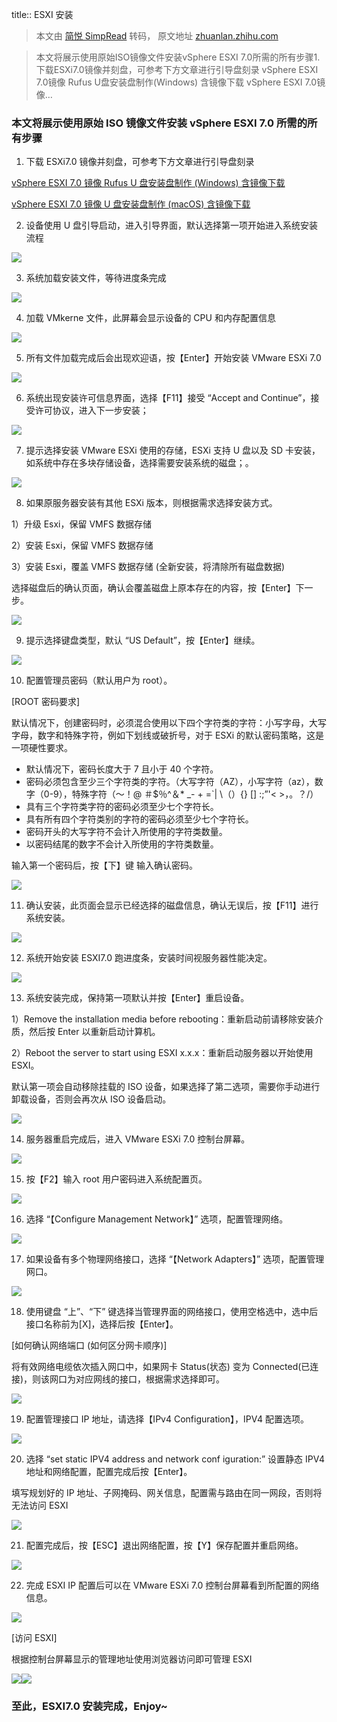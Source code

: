 title:: ESXI 安装
> 本文由 [简悦 SimpRead](http://ksria.com/simpread/) 转码， 原文地址 [zhuanlan.zhihu.com](https://zhuanlan.zhihu.com/p/166568514)

> 本文将展示使用原始ISO镜像文件安装vSphere ESXI 7.0所需的所有步骤1.下载ESXi7.0镜像并刻盘，可参考下方文章进行引导盘刻录 vSphere ESXI 7.0镜像 Rufus U盘安装盘制作(Windows) 含镜像下载 vSphere ESXI 7.0镜像…

### 本文将展示使用原始 ISO 镜像文件安装 vSphere ESXI 7.0 所需的所有步骤

1. 下载 ESXi7.0 镜像并刻盘，可参考下方文章进行引导盘刻录

[vSphere ESXI 7.0 镜像 Rufus U 盘安装盘制作 (Windows) 含镜像下载](https://link.zhihu.com/?target=https%3A//blog.qiaohewei.cc/2020/07/29/esxi7_install_disk/)

[vSphere ESXI 7.0 镜像 U 盘安装盘制作 (macOS) 含镜像下载](https://link.zhihu.com/?target=https%3A//blog.qiaohewei.cc/2020/07/30/esxi7_install_disk_macos/)

2. 设备使用 U 盘引导启动，进入引导界面，默认选择第一项开始进入系统安装流程

![](../assets/1657847009296-0.png)

3. 系统加载安装文件，等待进度条完成

![](../assets/1657847009296-1.png)

4. 加载 VMkerne 文件，此屏幕会显示设备的 CPU 和内存配置信息

![](../assets/1657847009296-2.png)

5. 所有文件加载完成后会出现欢迎语，按【Enter】开始安装 VMware ESXi 7.0

![](../assets/1657847009296-3.png)

6. 系统出现安装许可信息界面，选择【F11】接受 “Accept and Continue”，接受许可协议，进入下一步安装；

![](../assets/1657847009296-4.png)

7. 提示选择安装 VMware ESXi 使用的存储，ESXi 支持 U 盘以及 SD 卡安装，如系统中存在多块存储设备，选择需要安装系统的磁盘；。

![](../assets/1657847009296-5.png)

8. 如果原服务器安装有其他 ESXi 版本，则根据需求选择安装方式。

1）升级 Esxi，保留 VMFS 数据存储

2）安装 Esxi，保留 VMFS 数据存储

3）安装 Esxi，覆盖 VMFS 数据存储 (全新安装，将清除所有磁盘数据)

选择磁盘后的确认页面，确认会覆盖磁盘上原本存在的内容，按【Enter】下一步。

![](../assets/1657847009296-6.png)

9. 提示选择键盘类型，默认 “US Default”，按【Enter】继续。

![](../assets/1657847009296-7.png)

10. 配置管理员密码（默认用户为 root）。

[ROOT 密码要求]

默认情况下，创建密码时，必须混合使用以下四个字符类的字符：小写字母，大写字母，数字和特殊字符，例如下划线或破折号，对于 ESXi 的默认密码策略，这是一项硬性要求。

*   默认情况下，密码长度大于 7 且小于 40 个字符。
*   密码必须包含至少三个字符类的字符。（大写字符（AZ），小写字符（az），数字（0-9），特殊字符（〜！@ ＃$％^＆* _- + =`| \（）{} [] :;”'< >，。？/）
*   具有三个字符类字符的密码必须至少七个字符长。
*   具有所有四个字符类别的字符的密码必须至少七个字符长。
*   密码开头的大写字符不会计入所使用的字符类数量。
*   以密码结尾的数字不会计入所使用的字符类数量。

输入第一个密码后，按【下】键 输入确认密码。

![](../assets/1657847009296-8.png)

11. 确认安装，此页面会显示已经选择的磁盘信息，确认无误后，按【F11】进行系统安装。

![](../assets/1657847009296-9.png)

12. 系统开始安装 ESXI7.0 跑进度条，安装时间视服务器性能决定。

![](../assets/1657847009296-10.png)

13. 系统安装完成，保持第一项默认并按【Enter】重启设备。

1）Remove the installation media before rebooting：重新启动前请移除安装介质，然后按 Enter 以重新启动计算机。

2）Reboot the server to start using ESXI x.x.x：重新启动服务器以开始使用 ESXI。

默认第一项会自动移除挂载的 ISO 设备，如果选择了第二选项，需要你手动进行卸载设备，否则会再次从 ISO 设备启动。

![](../assets/1657847009296-11.png)

14. 服务器重启完成后，进入 VMware ESXi 7.0 控制台屏幕。

![](../assets/1657847009296-12.png)

15. 按【F2】输入 root 用户密码进入系统配置页。

![](../assets/1657847009296-13.png)

16. 选择 “【Configure Management Network】” 选项，配置管理网络。

![](../assets/1657847009296-14.png)

17. 如果设备有多个物理网络接口，选择 “【Network Adapters】” 选项，配置管理网口。

![](../assets/1657847009296-15.png)

18. 使用键盘 “上”、“下” 键选择当管理界面的网络接口，使用空格选中，选中后接口名称前为[X]，选择后按【Enter】。

[如何确认网络端口 (如何区分网卡顺序)]

将有效网络电缆依次插入网口中，如果网卡 Status(状态) 变为 Connected(已连接)，则该网口为对应网线的接口，根据需求选择即可。

![](../assets/1657847009296-16.png)

19. 配置管理接口 IP 地址，请选择【IPv4 Configuration】，IPV4 配置选项。

![](../assets/1657847009296-17.png)

20. 选择 “set static IPV4 address and network conf iguration:” 设置静态 IPV4 地址和网络配置，配置完成后按【Enter】。

填写规划好的 IP 地址、子网掩码、网关信息，配置需与路由在同一网段，否则将无法访问 ESXI

![](../assets/1657847009296-18.png)

21. 配置完成后，按【ESC】退出网络配置，按【Y】保存配置并重启网络。

![](../assets/1657847009296-19.png)

22. 完成 ESXI IP 配置后可以在 VMware ESXi 7.0 控制台屏幕看到所配置的网络信息。

![](../assets/1657847009296-20.png)

[访问 ESXI]

根据控制台屏幕显示的管理地址使用浏览器访问即可管理 ESXI

![](../assets/1657847009296-21.png)![](../assets/1657847009296-22.png)
### 至此，ESXI7.0 安装完成，Enjoy~